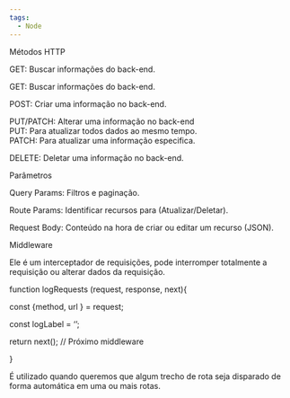 ```yaml
---
tags:
  - Node
---
```

Métodos HTTP

  
GET: Buscar informações do back-end.  
  
GET: Buscar informações do back-end.  
  
POST: Criar uma informação no back-end.  
  
PUT/PATCH: Alterar uma informação no back-end  
PUT: Para atualizar todos dados ao mesmo tempo.  
PATCH: Para atualizar uma informação especifica.  
  
DELETE: Deletar uma informação no back-end.  

  

Parâmetros

  
Query Params: Filtros e paginação.  

Route Params: Identificar recursos para (Atualizar/Deletar).

Request Body: Conteúdo na hora de criar ou editar um recurso (JSON).  
  

Middleware

Ele é um interceptador de requisições, pode interromper totalmente a requisição ou alterar dados da requisição.

function logRequests (request, response, next){

const {method, url } = request;

  

const logLabel = ‘’;

  

return next(); // Próximo middleware

}

É utilizado quando queremos que algum trecho de rota seja disparado de forma automática em uma ou mais rotas.